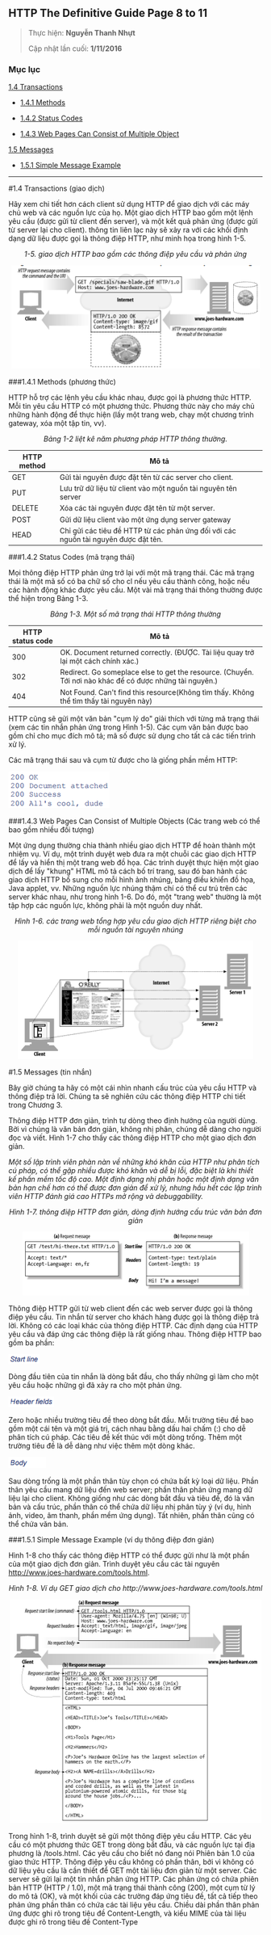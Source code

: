 ## HTTP The Definitive Guide Page 8 to 11


> 
> Thực hiện: **Nguyễn Thanh Nhựt**
> 
> Cập nhật lần cuối: **1/11/2016**

### Mục lục
[1.4 Transactions](#14)
 
- [1.4.1 Methods](#141)
 
- [1.4.2 Status Codes](#142)
 
- [1.4.3 Web Pages Can Consist of Multiple Object](#143)
 
[1.5 Messages](#15)
 
- [1.5.1 Simple Message Example](#151)

---

<a name="14"></a>
#1.4 Transactions (giao dịch)

Hãy xem chi tiết hơn cách client sử dụng HTTP để giao dịch với các máy chủ web và các nguồn lực của họ. Một giao dịch HTTP bao gồm một lệnh yêu cầu (được gửi từ client đến server), và một kết quả phản ứng (được gửi từ server lại cho client). thông tin liên lạc này sẽ xảy ra với các khối định dạng dữ liệu được gọi là thông điệp HTTP, như minh họa trong hình 1-5.

<p align="center"><em>1-5. giao dịch HTTP bao gồm các thông điệp yêu cầu và phản ứng</em></p>

<p align="center"><img src="https://github.com/thanhnhut/sysadmin_level1/blob/master/Task27_HTTP_The_Difinitive_Guide_Page_8to11/Images/1.png" /></p>

<a name="141"></a>
###1.4.1 Methods (phương thức)

HTTP hỗ trợ các lệnh yêu cầu khác nhau, được gọi là phương thức HTTP. Mỗi tin yêu cầu HTTP có một phương thức. Phương thức này cho máy chủ những hành động để thực hiện (lấy một trang web, chạy một chương trình gateway, xóa một tập tin, vv).

<p align="center"><em>Bảng 1-2 liệt kê năm phương pháp HTTP thông thường.</em></p>

|HTTP method|Mô tả|
|-----------|------|
|GET|Gửi tài nguyên được đặt tên từ các server cho client.|
|PUT|Lưu trữ dữ liệu từ client vào một nguồn tài nguyên tên server|
|DELETE|Xóa các tài nguyên được đặt tên từ một server.|
|POST|Gửi dữ liệu client vào một ứng dụng server gateway|
|HEAD|Chỉ gửi các tiêu đề HTTP từ các phản ứng đối với các nguồn tài nguyên được đặt tên.|

<a name="142"></a>
###1.4.2 Status Codes (mã trạng thái)

Mọi thông điệp HTTP phản ứng trở lại với một mã trạng thái. Các mã trạng thái là một mã số có ba chữ số cho cl nếu yêu cầu thành công, hoặc nếu các hành động khác được yêu cầu. Một vài mã trạng thái thông thường được thể hiện trong Bảng 1-3.

<p align="center"><em>Bảng 1-3. Một số mã trạng thái HTTP thông thường</em></p>

|HTTP status code|Mô tả|
|----------------|-----|
|300|OK. Document returned correctly. (ĐƯỢC. Tài liệu quay trở lại một cách chính xác.)|
|302|Redirect. Go someplace else to get the resource. (Chuyển. Tới nơi nào khác để có được những tài nguyên.)|
|404|Not Found. Can't find this resource(Không tìm thấy. Không thể tìm thấy tài nguyên này)|

HTTP cũng sẽ gửi một văn bản "cụm lý do" giải thích với từng mã trạng thái (xem các tin nhắn phản ứng trong Hình 1-5). Các cụm văn bản được bao gồm chỉ cho mục đích mô tả; mã số được sử dụng cho tất cả các tiến trình xử lý.

Các mã trạng thái sau và cụm từ được cho là giống phần mềm HTTP:

![3](https://github.com/thanhnhut/sysadmin_level1/blob/master/Task27_HTTP_The_Difinitive_Guide_Page_8to11/Images/3.png)

<a name="143"></a>
###1.4.3 Web Pages Can Consist of Multiple Objects (Các trang web có thể bao gồm nhiều đối tượng)

Một ứng dụng thường chia thành nhiều giao dịch HTTP để hoàn thành một nhiệm vụ. Ví dụ, một trình duyệt web đưa ra một chuỗi các giao dịch HTTP để lấy và hiển thị một trang web đồ họa. Các trình duyệt thực hiện một giao dịch để lấy "khung" HTML mô tả cách bố trí trang, sau đó ban hành các giao dịch HTTP bổ sung cho mỗi hình ảnh nhúng, bảng điều khiển đồ họa, Java applet, vv. Những nguồn lực nhúng thậm chí có thể cư trú trên các server khác nhau, như trong hình 1-6. Do đó, một "trang web" thường là một tập hợp các nguồn lực, không phải là một nguồn duy nhất.

<p align="center"><em>Hình 1-6. các trang web tổng hợp yêu cầu giao dịch HTTP riêng biệt cho mỗi
nguồn tài nguyên nhúng</em></p>

<p align="center"><img src="https://github.com/thanhnhut/sysadmin_level1/blob/master/Task27_HTTP_The_Difinitive_Guide_Page_8to11/Images/4.png" /></p>

<a name="15"></a>
#1.5 Messages (tin nhắn)

Bây giờ chúng ta hãy có một cái nhìn nhanh cấu trúc của yêu cầu HTTP và thông điệp trả lời. Chúng ta sẽ nghiên cứu các thông điệp HTTP chi tiết trong Chương 3.

Thông điệp HTTP đơn giản, trình tự dòng theo định hướng của người dùng. Bởi vì chúng là văn bản đơn giản, không nhị phân, chúng dễ dàng cho người đọc và viết. Hình 1-7 cho thấy các thông điệp HTTP cho một giao dịch đơn giản.

*Một số lập trình viên phàn nàn về những khó khăn của HTTP như phân tích cú pháp, có thể gặp nhiều được khó khăn và dễ bị lỗi, đặc biệt là khi thiết kế phần mềm tốc độ cao. Một định dạng nhị phân hoặc một định dạng văn bản hạn chế hơn có thể được đơn giản để xử lý, nhưng hầu hết các lập trình viên HTTP đánh giá cao HTTPs mở rộng và debuggability.*

<p align="center"><em>Hình 1-7. thông điệp HTTP đơn giản, dòng định hướng cấu trúc văn bản đơn giản</em></p>

<p align="center"><img src="https://github.com/thanhnhut/sysadmin_level1/blob/master/Task27_HTTP_The_Difinitive_Guide_Page_8to11/Images/5.png" /></p>

Thông điệp HTTP gửi từ web client đến các web server được gọi là thông điệp yêu cầu. Tin nhắn từ server cho khách hàng được gọi là thông điệp trả lời. Không có các loại khác của thông điệp HTTP. Các định dạng của HTTP yêu cầu và đáp ứng các thông điệp là rất giống nhau. Thông điệp HTTP bao gồm ba phần:

![6](https://github.com/thanhnhut/sysadmin_level1/blob/master/Task27_HTTP_The_Difinitive_Guide_Page_8to11/Images/6.png)

Dòng đầu tiên của tin nhắn là dòng bắt đầu, cho thấy những gì làm cho một yêu cầu hoặc những gì đã xảy ra cho một phản ứng.

![7](https://github.com/thanhnhut/sysadmin_level1/blob/master/Task27_HTTP_The_Difinitive_Guide_Page_8to11/Images/7.png)

Zero hoặc nhiều trường tiêu đề theo dòng bắt đầu. Mỗi trường tiêu đề bao gồm một cái tên và một giá trị, cách nhau bằng dấu hai chấm (:) cho dễ phân tích cú pháp. Các tiêu đề kết thúc với một dòng trống. Thêm một trường tiêu đề là dễ dàng như việc thêm một dòng khác.

![8](https://github.com/thanhnhut/sysadmin_level1/blob/master/Task27_HTTP_The_Difinitive_Guide_Page_8to11/Images/8.png)

Sau dòng trống là một phần thân tùy chọn có chứa bất kỳ loại dữ liệu. Phần thân yêu cầu mang dữ liệu đến web server; phần thân phản ứng mang dữ liệu lại cho client. Không giống như các dòng bắt đầu và tiêu đề, đó là văn bản và cấu trúc, phần thân có thể chứa dữ liệu nhị phân tùy ý (ví dụ, hình ảnh, video, âm thanh, phần mềm ứng dụng). Tất nhiên, phần thân cũng có thể chứa văn bản.

<a name="151"></a>
###1.5.1 Simple Message Example (ví dụ thông điệp đơn giản)

Hình 1-8 cho thấy các thông điệp HTTP có thể được gửi như là một phần của một giao dịch đơn giản. Trình duyệt yêu cầu các tài nguyên http://www.joes-hardware.com/tools.html. 

<p align="center"><em>Hình 1-8. Ví dụ GET giao dịch cho http://www.joes-hardware.com/tools.html</em></p>


<p align="center"><img src="https://github.com/thanhnhut/sysadmin_level1/blob/master/Task27_HTTP_The_Difinitive_Guide_Page_8to11/Images/9.png" /></p>

Trong hình 1-8, trình duyệt sẽ gửi một thông điệp yêu cầu HTTP. Các yêu cầu có một phương thức GET trong dòng bắt đầu, và các nguồn lực tại địa phương là /tools.html. Các yêu cầu cho biết nó đang nói Phiên bản 1.0 của giao thức HTTP. Thông điệp yêu cầu không có phần thân, bởi vì không có dữ liệu yêu cầu là cần thiết để GET một tài liệu đơn giản từ một server. Các server sẽ gửi lại một tin nhắn phản ứng HTTP. Các phản ứng có chứa phiên bản HTTP (HTTP / 1.0), một mã trạng thái thành công (200), một cụm từ lý do mô tả (OK), và một khối của các trường đáp ứng tiêu đề, tất cả tiếp theo phản ứng phần thân có chứa các tài liệu yêu cầu. Chiều dài phần thân phản ứng được ghi rõ trong tiêu đề Content-Length, và kiểu MIME của tài liệu được ghi rõ trong tiêu đề Content-Type

